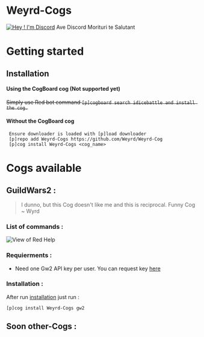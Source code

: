 # Weyrd-Cogs 
[![Hey ! I'm Discord](https://cdn.discordapp.com/attachments/309034003980222467/751482832509075625/unknown.png)](https://discord.com/) Ave Discord Morituri te Salutant


# Getting started
## Installation
#### Using the CogBoard cog (Not supported yet)

~~Simply use Red bot command ```[p]cogboard search idicebattle and install the cog.```~~
#### Without the CogBoard cog
```
 Ensure downloader is loaded with [p]load downloader
 [p]repo add Weyrd-Cogs https://github.com/Weyrd/Weyrd-Cog
 [p]cog install Weyrd-Cogs <cog_name>
```    


 # Cogs available 
 ## GuildWars2 :
  > I dunno, but this Cog doesn't like me and this is reciprocal. Funny Cog ~ Wyrd
 ### List of commands :
![View of Red Help](https://cdn.discordapp.com/attachments/371446579783139328/751489638388203601/unknown.png)

 ### Requierments :
- Need one Gw2 API key per user.  You can request key [here](https://lmgtfy.com/?q=gw2+api+key)

### Installation :
After run [installation](https://github.com/Weyrd/Weyrd-Cogs#installation) just run :
 ```
[p]cog install Weyrd-Cogs gw2
```


## Soon other-Cogs : 
